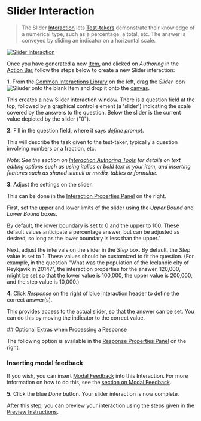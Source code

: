 # Slider Interaction

> The Slider [Interaction](../appendix/glossary.md#interaction) lets [Test-takers](../appendix/glossary.md#test-taker) demonstrate their knowledge of a numerical type, such as a percentage, a total, etc. The answer is conveyed by sliding an indicator on a horizontal scale.

[![Slider Interaction](https://img.youtube.com/vi/fqrbvbavhuA/hqdefault.jpg)](https://youtube.com/watch?v=fqrbvbavhuA&rel=0 "Slider Interaction")


Once you have generated a new [Item](../appendix/glossary.md#item), and clicked on *Authoring* in the [Action Bar](../appendix/glossary.md#action-bar), follow the steps below to create a new Slider interaction:

**1.** From the [Common Interactions Library](../appendix/glossary.md#common-interactions-library) on the left, drag the *Slider* icon ![Sliuder](../resourses/_icons/slider.png) onto the blank Item and drop it onto the [canvas](../appendix/glossary.md#canvas).

This creates a new Slider interaction window. There is a question field at the top, followed by a graphical control element (a 'slider') indicating the scale covered by the answers to the question. Below the slider is the current value depicted by the slider ("0").

**2.** Fill in the question field, where it says _define prompt_. 

This will describe the task given to the test-taker, typically a question involving numbers or a fraction, etc. 

*Note: See the section on [Interaction Authoring Tools](../interactions/interaction-authoring-tools.md) for details on text editing options such as using italics or bold text in your item, and inserting features such as shared stimuli or media, tables or formulae.*

**3.** Adjust the settings on the slider.

This can be done in the [Interaction Properties Panel](../appendix/glossary.md#interaction-properties-panel) on the right.

First, set the upper and lower limits of the slider using the *Upper Bound* and *Lower Bound* boxes.

By default, the lower boundary is set to 0 and the upper to 100. These default values anticipate a percentage answer, but can be adjusted as desired, so long as the lower boundary is less than the upper."

Next, adjust the intervals on the slider in the *Step* box. By default, the *Step* value is set to 1. These values should be customized to fit the question. (For example, in the question "What was the population of the Icelandic city of Reykjavik in 2014?", the interaction properties for the answer, 120,000, might be set so that the lower value is 100,000, the upper value is 200,000, and the step value is 10,000.)

**4.** Click *Response* on the right of blue interaction header to define the correct answer(s).

This provides access to the actual slider, so that the answer can be set. You can do this by moving the indicator to the correct value. 

<aside class="optional-extras">
## Optional Extras when Processing a Response

The following option is available in the [Response Properties Panel](../appendix/glossary.md#response-properties-panel) on the right.

### Inserting modal feedback

If you wish, you can insert [Modal Feedback](../appendix/glossary.md#modal-feedback) into this Interaction. For more information on how to do this, see the [section on Modal Feedback](../items/modal-feedback.md).
</aside>


**5.** Click the blue *Done* button. Your slider interaction is now complete.

After this step, you can preview your interaction using the steps given in the [Preview Instructions](../items/preview.md).
